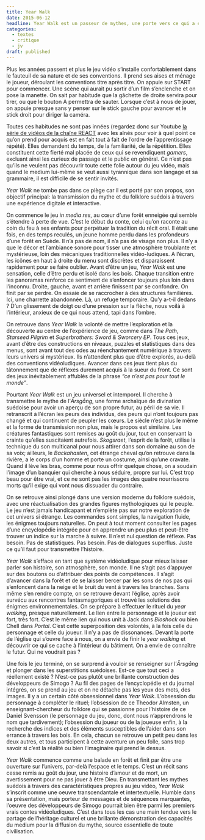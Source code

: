 ```yaml
---
title: Year Walk
date: 2015-06-12
headline: Year Walk est un passeur de mythes, une porte vers ce qui a été oublié et qui n’aurait pas dû l’être, une renaissance du conte dans l’ère digitale.
categories:
  - textes
  - critique
  - jv
draft: published
---
```


<script>
  import AlerteVieux from '$lib/components/AlerteVieux.svelte'
</script>

<AlerteVieux/>

Plus les années passent et plus le jeu vidéo s’installe confortablement dans le fauteuil de sa nature et de ses conventions. Il prend ses aises et ménage le joueur, déroulant les conventions titre après titre. On appuie sur START pour commencer. Une scène qui aurait pu sortir d’un film s’enclenche et on pose la manette. On sait par habitude que la gâchette de droite servira pour tirer, ou que le bouton A permettra de sauter. Lorsque c’est à nous de jouer, on appuie presque sans y penser sur le stick gauche pour avancer et le stick droit pour diriger la caméra.

Toutes ces habitudes ne sont pas innées (regardez donc sur Youtube [la série de vidéos de la chaîne REACT](https://www.youtube.com/watch?v=3qliiS9Od6c) avec les aînés pour voir à quel point ce qu’on prend pour acquis est en fait tout à fait de l’ordre de l’apprentissage répété). Elles demandent du temps, de la familiarité, de la répétition. Elles constituent cette fierté mal placée de ceux qui se revendiquent _gamers_, excluant ainsi les curieux de passage et le public en général. Ce n’est pas qu’ils ne veulent pas découvrir toute cette folie autour du jeu vidéo, mais quand le medium lui-même se veut aussi tyrannique dans son langage et sa grammaire, il est difficile de se sentir invités.

_Year Walk_ ne tombe pas dans ce piège car il est porté par son propos, son objectif principal: la transmission du mythe et du folklore suédois à travers une expérience digitale et interactive.

On commence le jeu _in media res_, au cœur d’une forêt enneigée qui semble s’étendre à perte de vue. C’est le début du conte, celui qu’on raconte au coin du feu à ses enfants pour perpétuer la tradition du récit oral. Il était une fois, en des temps reculés, un jeune homme perdu dans les profondeurs d’une forêt en Suède. Il n’a pas de nom, il n’a pas de visage non plus. Il n’y a que le décor et l’ambiance sonore pour tisser une atmosphère troublante et mystérieuse, loin des mécaniques traditionnelles vidéo-ludiques. A l’écran, les icônes en haut à droite du menu sont discrètes et disparaissent rapidement pour se faire oublier. Avant d’être un jeu, _Year Walk_ est une sensation, celle d’être perdu et isolé dans les bois. Chaque transition entre les panoramas renforce ce sentiment de s’enfoncer toujours plus loin dans l’inconnu. Droite, gauche, avant et arrière finissent par se confondre. On finit par se perdre. On essaie de se raccrocher à des structures familières. Ici, une charrette abandonnée. Là, un refuge temporaire. Qu’y a-t-il dedans ? D’un glissement de doigt ou d’une pression sur la flèche, nous voilà à l’intérieur, anxieux de ce qui nous attend, tapi dans l’ombre.

On retrouve dans _Year Walk_ la volonté de mettre l’exploration et la découverte au centre de l’expérience de jeu, comme dans _The Path_, _Starseed Pilgrim_ et _Superbrothers: Sword & Sworcery EP_. Tous ces jeux, avant d’être des constructions en niveaux, puzzles et statistiques dans des menus, sont avant tout des odes au réenchantement numérique à travers leurs univers si mystérieux. Ils n’attendent plus que d’être explorés, au-delà des conventions vidéoludiques. Avancer dans ces jeux tient plus du tâtonnement que de réflexes durement acquis à la sueur du front. Ce sont des jeux inévitablement affublés de la phrase _“ce n’est pas pour tout le monde”_.

Pourtant _Year Walk_ est un jeu universel et intemporel. Il cherche à transmettre le mythe de l’_Årsgång_, une forme archaïque de divination suédoise pour avoir un aperçu de son propre futur, au péril de sa vie. Il retranscrit à l’écran les peurs des individus, des peurs qui n’ont toujours pas changé et qui continuent de peupler les cœurs. Le siècle n’est plus le même et la forme de transmission non plus, mais le propos est similaire. Les créatures fantastiques sont remises au goût du jour, tout en conservant la crainte qu’elles suscitaient autrefois. _Skogsraet_, l’esprit de la forêt, utilise la technique du son multicanal pour nous attirer dans son domaine au son de sa voix; ailleurs, le _Backahasten_, cet étrange cheval qu’on retrouve dans la rivière, a le corps d’un homme et porte un costume, ainsi qu’une cravate. Quand il lève les bras, comme pour nous offrir quelque chose, on a soudain l’image d’un banquier qui cherche à nous séduire, propre sur lui. C’est trop beau pour être vrai, et ce ne sont pas les images des quatre nourrissons morts qu’il exige qui vont nous dissuader du contraire.

On se retrouve ainsi plongé dans une version moderne du folklore suédois, avec une réactualisation des grandes figures mythologiques qui le peuple. Le jeu n’est jamais handicapant et n’empiète pas sur notre exploration de cet univers si étrange. Les commandes sont simples, la navigation fluide, les énigmes toujours naturelles. On peut à tout moment consulter les pages d’une encyclopédie intégrée pour en apprendre un peu plus et peut-être trouver un indice sur la marche à suivre. Il n’est nul question de réflexe. Pas besoin. Pas de statistiques. Pas besoin. Pas de dialogues superflus. Juste ce qu’il faut pour transmettre l’histoire.

_Year Walk_ s’efface en tant que système vidéoludique pour mieux laisser parler son histoire, son atmosphère, son monde. Il ne s’agit pas d’appuyer sur des boutons ou d’attribuer des points de compétences. Il s’agit d’avancer dans la forêt et de se laisser bercer par les sons de nos pas qui s’enfoncent dans la neige et le bruit du vent à travers les branches. Sans même s’en rendre compte, on se retrouve devant l’église, après avoir survécu aux rencontres fantasmagoriques et trouvé les solutions des énigmes environnementales. On se prépare à effectuer le rituel du _year walking_, presque naturellement. Le lien entre le personnage et le joueur est fort, très fort. C’est le même lien qui nous unit à Jack dans _Bioshock_ ou bien Chell dans _Portal_. C’est cette superposition des volontés, à la fois celle du personnage et celle du joueur. Il n’y a pas de dissonances. Devant la porte de l’église qui s’ouvre face à nous, on a envie de finir le _year walking_ et découvrir ce qui se cache à l’intérieur du bâtiment. On a envie de connaître le futur. Qui ne voudrait pas ?

Une fois le jeu terminé, on se surprend à vouloir se renseigner sur l’_Årsgång_ et plonger dans les superstitions suédoises. Est-ce que tout ceci a réellement existé ? N’est-ce pas plutôt une brillante construction des développeurs de Simogo ? Au fil des pages de l’encyclopédie et du journal intégrés, on se prend au jeu et on ne détache pas les yeux des mots, des images. Il y a un certain côté obsessionnel dans _Year Walk_. L’obsession du personnage à compléter le rituel; l’obsession de ce Theodor Almsten, un enseignant-chercheur du folklore qui se passionne pour l’histoire de ce Daniel Svensson (le personnage du jeu, donc, dont nous n’apprendrons le nom que tardivement); l’obsession du joueur ou de la joueuse enfin, à la recherche des indices et des éléments susceptibles de l’aider dans son errance à travers les bois. En cela, chacun se retrouve un petit peu dans les deux autres, et tous participent à cette aventure un peu folle, sans trop savoir si c’est la réalité ou bien l’imaginaire qui prend le dessus.

_Year Walk_ commence comme une balade en forêt et finit par être une ouverture sur l’univers, par-delà l’espace et le temps. C’est un récit sans cesse remis au goût du jour, une histoire d’amour et de mort, un avertissement pour ne pas jouer à être Dieu. En transmettant les mythes suédois à travers des caractéristiques propres au jeu vidéo, _Year Walk_ s’inscrit comme une oeuvre transcendantale et intertextuelle. Humble dans sa présentation, mais porteur de messages et de séquences marquantes, l’oeuvre des développeurs de Simogo pourrait bien être parmi les premiers vrais contes vidéoludiques. C’est dans tous les cas une main tendue vers le partage de l’héritage culturel et une brillante démonstration des capacités du medium pour la diffusion du mythe, source essentielle de toute civilisation.
